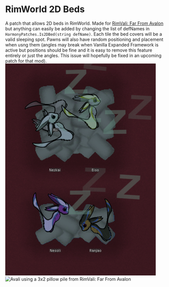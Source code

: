 # RimWorld 2D Beds
A patch that allows 2D beds in RimWorld. Made for [RimVali: Far From Avalon](https://steamcommunity.com/sharedfiles/filedetails/?id=2180380125) but anything can easily be added by changing the list of defNames in `HarmonyPatches.Is2DBed(string defName)`. Each tile the bed covers will be a valid sleeping spot. Pawns will also have random positioning and placement when usng them (angles may break when Vanilla Expanded Framework is active but positions should be fine and it is easy to remove this feature entirely or just the angles. This issue will hopefully be fixed in an upcoming patch for that mod).  
![Avali using 2x1 and 2x2 pillow piles from RimVali: Far From Avalon](Images/other-beds.png)
![Avali using a 3x2 pillow pile from RimVali: Far From Avalon](Images/demo.gif)
